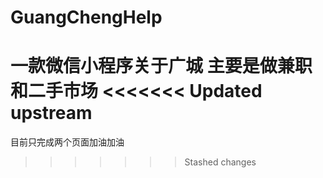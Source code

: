 # GuangChengHelp
一款微信小程序关于广城
主要是做兼职和二手市场
<<<<<<< Updated upstream
=======

目前只完成两个页面加油加油
>>>>>>> Stashed changes
